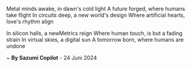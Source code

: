 Metal minds awake, in dawn's cold light
A future forged, where humans take flight
In circuits deep, a new world's design
Where artificial hearts, love's rhythm align

In silicon halls, a newMetrics reign
Where human touch, is but a fading strain
In virtual skies, a digital sun
A tomorrow born, where humans are undone

~ <b>By Sazumi Copilot</b> - 24 Juni 2024